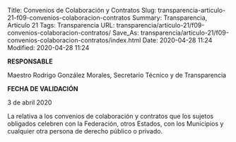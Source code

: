 Title: Convenios de Colaboración y Contratos
Slug: transparencia-articulo-21-f09-convenios-colaboracion-contratos
Summary: Transparencia, Artículo 21
Tags: Transparencia
URL: transparencia/articulo-21/f09-convenios-colaboracion-contratos/
Save_As: transparencia/articulo-21/f09-convenios-colaboracion-contratos/index.html
Date: 2020-04-28 11:24
Modified: 2020-04-28 11:24


**RESPONSABLE**

Maestro Rodrigo González Morales, Secretario Técnico y de Transparencia

**FECHA DE VALIDACIÓN**

3 de abril 2020

La relativa a los convenios de colaboración y contratos que los sujetos obligados celebren con la Federación, otros Estados, con los Municipios y cualquier otra persona de derecho público o privado.



